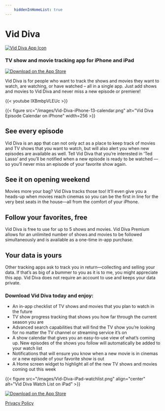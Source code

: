 ```yaml
---
    hiddenInHomeList: true
---
```

<h1 class="centered">Vid Diva</h1>

[![Vid Diva App Icon](/images/VidDivaAppIcon.png#center)](https://apps.apple.com/us/app/vid-diva/id1569992959)

<h3 class="centered"> TV show and movie tracking app for iPhone and iPad </h3>

[![Download on the App Store](/images/Download_on_the_App_Store_Badge_US-UK_RGB_blk_092917.svg#center)](https://apps.apple.com/us/app/vid-diva/id1569992959)

Vid Diva is for people who want to track the shows and movies they want to watch, are watching, or have watched – all in a single app. Just add shows and movies to Vid Diva and never miss a new episode or premiere!

{{< youtube lXBmbpVLEUc >}}

<div class="row">
<div class="column-1">
{{< figure src="/images/Vid-Diva-iPhone-13-calendar.png" alt="Vid Diva Episode Calendar on iPhone" width=256 >}}
</div>
<div class="column-2">

## See every episode

Vid Diva is an app that can not only act as a place to keep track of movies and TV shows that you want to watch, but will also alert you when new episodes are available as well. Tell Vid Diva that you’re interested in ‘Ted Lasso’ and you’ll be notified when a new episode is ready to be watched — so you’ll never miss an episode of your favorite show again.

## See it on opening weekend

Movies more your bag? Vid Diva tracks those too! It’ll even give you a heads-up when movies reach cinemas so you can be the first in line for the very best seats in the house&mdash;all from the comfort of your iPhone.

</div>
</div>

## Follow your favorites, free

Vid Diva is free to use for up to 5 shows and movies. Vid Diva Premium allows for an unlimited number of shows and movies to be followed simultaneously and is available as a one-time in-app purchase.

## Your data is yours

Other tracking apps ask to track you in return&mdash;collecting and selling your data.  If that’s as big of a bummer to you as it is to me, you might appreciate this app. Vid Diva does not require an account to use and keeps your data private.

### Download Vid Diva today and enjoy:

- An in-app checklist of TV shows and movies that you plan to watch in the future
- TV show progress tracking that shows you how far through the current season you are
- Advanced search capabilities that will find the TV show you’re looking for no matter the TV channel or streaming service it’s on
- A show calendar that gives you an easy-to-use view of what’s coming up. New episodes of the shows you follow will automatically be added to your watch list
- Notifications that will ensure you know when a new movie is in cinemas or a new episode of your favorite show is out
- A Home screen widget to highlight all of the new TV shows and movies coming out this week

{{< figure src="/images/Vid-Diva-iPad-watchlist.png" align="center" alt="Vid Diva Watch List on iPad" >}}

[![Download on the App Store](/images/Download_on_the_App_Store_Badge_US-UK_RGB_blk_092917.svg#center)](https://apps.apple.com/us/app/vid-diva/id1569992959)

[Privacy Policy](/apps/viddiva/privacy)